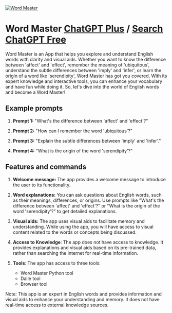 
[![Word Master](https://files.oaiusercontent.com/file-vX7Uzu2epW4Q8p13We5Zo0Tk?se=2123-10-17T16%3A30%3A25Z&sp=r&sv=2021-08-06&sr=b&rscc=max-age%3D31536000%2C%20immutable&rscd=attachment%3B%20filename%3D2d210ba2-0216-40dd-b3af-9d174e98751e.png&sig=uuTmX2nOvKCn5iH%2Bo4jQTZEb8Xu0aqLCNGxfOBGx/SQ%3D)](https://chat.openai.com/g/g-T6DnhiLvn-word-master)

# Word Master [ChatGPT Plus](https://chat.openai.com/g/g-T6DnhiLvn-word-master) / [Search ChatGPT Free](https://gptcall.net/index.html#/?search=Word%20Master)

Word Master is an App that helps you explore and understand English words with clarity and visual aids. Whether you want to know the difference between 'affect' and 'effect', remember the meaning of 'ubiquitous', understand the subtle differences between 'imply' and 'infer', or learn the origin of a word like 'serendipity', Word Master has got you covered. With its expert knowledge and interactive tools, you can enhance your vocabulary and have fun while doing it. So, let's dive into the world of English words and become a Word Master!

## Example prompts

1. **Prompt 1:** "What's the difference between 'affect' and 'effect'?"

2. **Prompt 2:** "How can I remember the word 'ubiquitous'?"

3. **Prompt 3:** "Explain the subtle differences between 'imply' and 'infer'."

4. **Prompt 4:** "What is the origin of the word 'serendipity'?"

## Features and commands

1. **Welcome message:** The app provides a welcome message to introduce the user to its functionality. 

2. **Word explanations:** You can ask questions about English words, such as their meanings, differences, or origins. Use prompts like "What's the difference between 'affect' and 'effect'?" or "What is the origin of the word 'serendipity'?" to get detailed explanations.

3. **Visual aids:** The app uses visual aids to facilitate memory and understanding. While using the app, you will have access to visual content related to the words or concepts being discussed.

4. **Access to Knowledge**: The app does not have access to knowledge. It provides explanations and visual aids based on its pre-trained data, rather than searching the internet for real-time information.

5. **Tools**: The app has access to three tools:
   - Word Master Python tool
   - Dalle tool
   - Browser tool

Note: This app is an expert in English words and provides information and visual aids to enhance your understanding and memory. It does not have real-time access to external knowledge sources.


